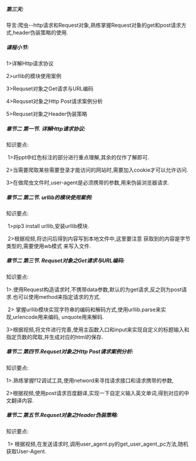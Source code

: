##### **第三天:** 

导言:爬虫--http请求和Request对象,熟练掌握Request对象的get和post请求方式,header伪装策略的使用.

##### **课程小节:**  

1>详解Http请求协议

2>urllib的模块使用案例

3>Requset对象之Get请求与URL编码

4>Requset对象之Http Post请求案例分析

5>Requset对象之Header伪装策略

##### **章节二 第一节. 详解Http请求协议:**

知识要点:

​    1>将ppt中红色标注的部分进行重点理解,其余的仅作了解即可.

​    2>当需要爬取某些需要登录才能访问的网站时,需要加入cookie才可以允许访问.

​    3>在做爬虫文件时,user-agent是必须携带的参数,用来伪装浏览器请求.

##### **章节二 第二节. urllib的模块使用案例:**

知识要点:

​    1>pip3  install  urllib,安装urllib模块.

​    2>根据视频,将访问后得到内容写到本地文件中,这里要注意 获取到的内容是字节类型的,需要使用wb模式 来写入文件.

##### **章节二 第三节. Requset对象之Get请求与URL编码:**

知识要点:

​    1>.使用Request构造请求时,不携带data参数,默认的为get请求,反之则为post请求.也可以使用method来指定请求的方式.

​    2> 掌握urllib模块实现字符串的编码和解码方式,使用urllib.parse来实现,urlencode用来编码, unquote用来解码.

​    3>根据视频,将文件进行完善,使用主函数入口和input来实现自定义的标题输入和指定页数的爬取,并生成对应的html的保存.

##### **章节二 第四节.Requset对象之Http Post请求案例分析:**

知识要点:

​    1>.熟练掌握f12调试工具,使用netword来寻找请求接口和请求携带的参数,

​    2>根据视频,使用post请求百度翻译,实现一下自定义输入英文单词,得到对应的中文翻译内容.

##### **章节二 第五节.Requset对象之Header伪装策略:**

知识要点:

​    1> 根据视频,在发送请求时,调用user_agent.py的get_user_agent_pc方法,随机获取User-Agent.